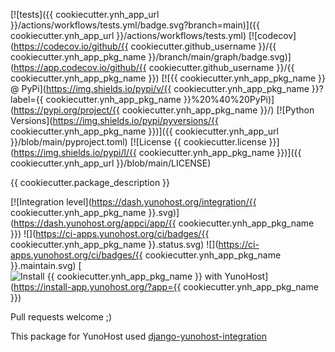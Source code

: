 [![tests]({{ cookiecutter.ynh_app_url }}/actions/workflows/tests.yml/badge.svg?branch=main)]({{ cookiecutter.ynh_app_url }}/actions/workflows/tests.yml)
[![codecov](https://codecov.io/github/{{ cookiecutter.github_username }}/{{ cookiecutter.ynh_app_pkg_name }}/branch/main/graph/badge.svg)](https://app.codecov.io/github/{{ cookiecutter.github_username }}/{{ cookiecutter.ynh_app_pkg_name }})
[![{{ cookiecutter.ynh_app_pkg_name }} @ PyPi](https://img.shields.io/pypi/v/{{ cookiecutter.ynh_app_pkg_name }}?label={{ cookiecutter.ynh_app_pkg_name }}%20%40%20PyPi)](https://pypi.org/project/{{ cookiecutter.ynh_app_pkg_name }}/)
[![Python Versions](https://img.shields.io/pypi/pyversions/{{ cookiecutter.ynh_app_pkg_name }})]({{ cookiecutter.ynh_app_url }}/blob/main/pyproject.toml)
[![License {{ cookiecutter.license }}](https://img.shields.io/pypi/l/{{ cookiecutter.ynh_app_pkg_name }})]({{ cookiecutter.ynh_app_url }}/blob/main/LICENSE)

{{ cookiecutter.package_description }}

[![Integration level](https://dash.yunohost.org/integration/{{ cookiecutter.ynh_app_pkg_name }}.svg)](https://dash.yunohost.org/appci/app/{{ cookiecutter.ynh_app_pkg_name }}) ![](https://ci-apps.yunohost.org/ci/badges/{{ cookiecutter.ynh_app_pkg_name }}.status.svg) ![](https://ci-apps.yunohost.org/ci/badges/{{ cookiecutter.ynh_app_pkg_name }}.maintain.svg)
[![Install {{ cookiecutter.ynh_app_pkg_name }} with YunoHost](https://install-app.yunohost.org/install-with-yunohost.svg)](https://install-app.yunohost.org/?app={{ cookiecutter.ynh_app_pkg_name }})


Pull requests welcome ;)

This package for YunoHost used [django-yunohost-integration](https://github.com/YunoHost-Apps/django_yunohost_integration)
